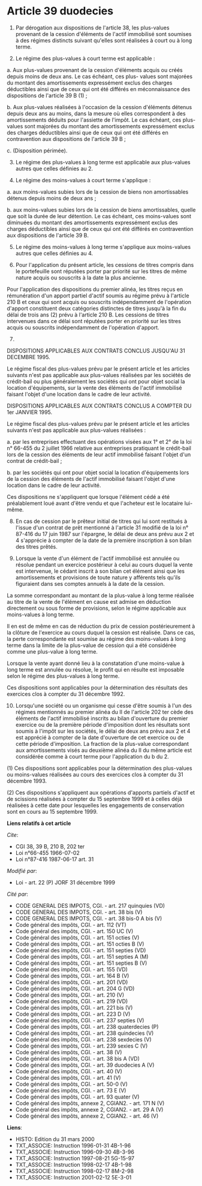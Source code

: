 # Article 39 duodecies

1. Par dérogation aux dispositions de l'article 38, les plus-values provenant de la cession d'éléments de l'actif immobilisé
sont soumises à des régimes distincts suivant qu'elles sont réalisées à court ou à long terme.

2. Le régime des plus-values à court terme est applicable :

a. Aux plus-values provenant de la cession d'éléments acquis ou créés depuis moins de deux ans. Le cas échéant, ces plus-
values sont majorées du montant des amortissements expressément exclus des charges déductibles ainsi que de ceux qui ont été
différés en méconnaissance des dispositions de l'article 39 B (1) ;

b. Aux plus-values réalisées à l'occasion de la cession d'éléments détenus depuis deux ans au moins, dans la mesure où elles
correspondent à des amortissements déduits pour l'assiette de l'impôt. Le cas échéant, ces plus-values sont majorées du
montant des amortissements expressément exclus des charges déductibles ainsi que de ceux qui ont été différés en
contravention aux dispositions de l'article 39 B ;

c. (Disposition périmée).

3. Le régime des plus-values à long terme est applicable aux plus-values autres que celles définies au 2.

4. Le régime des moins-values à court terme s'applique :

a. aux moins-values subies lors de la cession de biens non amortissables détenus depuis moins de deux ans ;

b. aux moins-values subies lors de la cession de biens amortissables, quelle que soit la durée de leur détention. Le cas
échéant, ces moins-values sont diminuées du montant des amortissements expressément exclus des charges déductibles ainsi que
de ceux qui ont été différés en contravention aux dispositions de l'article 39 B.

5. Le régime des moins-values à long terme s'applique aux moins-values autres que celles définies au 4.

6. Pour l'application du présent article, les cessions de titres compris dans le portefeuille sont réputées porter par
priorité sur les titres de même nature acquis ou souscrits à la date la plus ancienne.

Pour l'application des dispositions du premier alinéa, les titres reçus en rémunération d'un apport partiel d'actif soumis au
régime prévu à l'article 210 B et ceux qui sont acquis ou souscrits indépendamment de l'opération d'apport constituent deux
catégories distinctes de titres jusqu'à la fin du délai de trois ans (2) prévu à l'article 210 B. Les cessions de titres
intervenues dans ce délai sont réputées porter en priorité sur les titres acquis ou souscrits indépendamment de l'opération
d'apport.

7.

DISPOSITIONS APPLICABLES AUX CONTRATS CONCLUS JUSQU'AU 31 DECEMBRE 1995.

Le régime fiscal des plus-values prévu par le présent article et les articles suivants n'est pas applicable aux plus-values
réalisées par les sociétés de crédit-bail ou plus généralement les sociétés qui ont pour objet social la location
d'équipements, sur la vente des éléments de l'actif immobilisé faisant l'objet d'une location dans le cadre de leur activité.

DISPOSITIONS APPLICABLES AUX CONTRATS CONCLUS A COMPTER DU 1er JANVIER 1995.

Le régime fiscal des plus-values prévu par le présent article et les articles suivants n'est pas applicable aux plus-values
réalisées :

a. par les entreprises effectuant des opérations visées aux 1° et 2° de la loi n° 66-455 du 2 juillet 1966 relative aux
entreprises pratiquant le crédit-bail lors de la cession des éléments de leur actif immobilisé faisant l'objet d'un contrat
de crédit-bail ;

b. par les sociétés qui ont pour objet social la location d'équipements lors de la cession des éléments de l'actif immobilisé
faisant l'objet d'une location dans le cadre de leur activité.

Ces dispositions ne s'appliquent que lorsque l'élément cédé a été préalablement loué avant d'être vendu et que l'acheteur est
le locataire lui-même.

8. En cas de cession par le prêteur initial de titres qui lui sont restitués à l'issue d'un contrat de prêt mentionné à
l'article 31 modifié de la loi n° 87-416 du 17 juin 1987 sur l'épargne, le délai de deux ans prévu aux 2 et 4 s'apprécie à
compter de la date de la première inscription à son bilan des titres prêtés.

9. Lorsque la vente d'un élément de l'actif immobilisé est annulée ou résolue pendant un exercice postérieur à celui au cours
duquel la vente est intervenue, le cédant inscrit à son bilan cet élément ainsi que les amortissements et provisions de toute
nature y afférents tels qu'ils figuraient dans ses comptes annuels à la date de la cession.

La somme correspondant au montant de la plus-value à long terme réalisée au titre de la vente de l'élément en cause est
admise en déduction directement ou sous forme de provisions, selon le régime applicable aux moins-values à long terme.

Il en est de même en cas de réduction du prix de cession postérieurement à la clôture de l'exercice au cours duquel la
cession est réalisée. Dans ce cas, la perte correspondante est soumise au régime des moins-values à long terme dans la limite
de la plus-value de cession qui a été considérée comme une plus-value à long terme.

Lorsque la vente ayant donné lieu à la constatation d'une moins-value à long terme est annulée ou résolue, le profit qui en
résulte est imposable selon le régime des plus-values à long terme.

Ces dispositions sont applicables pour la détermination des résultats des exercices clos à compter du 31 décembre 1992.

10. Lorsqu'une société ou un organisme qui cesse d'être soumis à l'un des régimes mentionnés au premier alinéa du II de
l'article 202 ter cède des éléments de l'actif immobilisé inscrits au bilan d'ouverture du premier exercice ou de la première
période d'imposition dont les résultats sont soumis à l'impôt sur les sociétés, le délai de deux ans prévu aux 2 et 4 est
apprécié à compter de la date d'ouverture de cet exercice ou de cette période d'imposition. La fraction de la plus-value
correspondant aux amortissements visés au deuxième alinéa du II du même article est considérée comme à court terme pour
l'application du b du 2.

(1) Ces dispositions sont applicables pour la détermination des plus-values ou moins-values réalisées au cours des exercices
clos à compter du 31 décembre 1993.

(2) Ces dispositions s'appliquent aux opérations d'apports partiels d'actif et de scissions réalisées à compter du 15
septembre 1999 et à celles déjà réalisées à cette date pour lesquelles les engagements de conservation sont en cours au 15
septembre 1999.

**Liens relatifs à cet article**

_Cite_:

  - CGI 38, 39 B, 210 B, 202 ter
  - Loi n°66-455 1966-07-02
  - Loi n°87-416 1987-06-17 art. 31

_Modifié par_:

  - Loi - art. 22 (P) JORF 31 décembre 1999

_Cité par_:

  - CODE GENERAL DES IMPOTS, CGI. - art. 217 quinquies (VD)
  - CODE GENERAL DES IMPOTS, CGI. - art. 38 bis (V)
  - CODE GENERAL DES IMPOTS, CGI. - art. 38 bis-0 A bis (V)
  - Code général des impôts, CGI. - art. 112 (VT)
  - Code général des impôts, CGI. - art. 150 UC (V)
  - Code général des impôts, CGI. - art. 151 octies (V)
  - Code général des impôts, CGI. - art. 151 octies B (V)
  - Code général des impôts, CGI. - art. 151 septies (VD)
  - Code général des impôts, CGI. - art. 151 septies A (M)
  - Code général des impôts, CGI. - art. 151 septies B (V)
  - Code général des impôts, CGI. - art. 155 (VD)
  - Code général des impôts, CGI. - art. 164 B (V)
  - Code général des impôts, CGI. - art. 201 (VD)
  - Code général des impôts, CGI. - art. 204 G (VD)
  - Code général des impôts, CGI. - art. 210 (V)
  - Code général des impôts, CGI. - art. 219 (VD)
  - Code général des impôts, CGI. - art. 221 bis (V)
  - Code général des impôts, CGI. - art. 223 D (V)
  - Code général des impôts, CGI. - art. 237 septies (V)
  - Code général des impôts, CGI. - art. 238 quaterdecies (P)
  - Code général des impôts, CGI. - art. 238 quindecies (V)
  - Code général des impôts, CGI. - art. 238 sexdecies (V)
  - Code général des impôts, CGI. - art. 239 sexies C (V)
  - Code général des impôts, CGI. - art. 38 (V)
  - Code général des impôts, CGI. - art. 38 bis A (VD)
  - Code général des impôts, CGI. - art. 39 duodecies A (V)
  - Code général des impôts, CGI. - art. 40 (V)
  - Code général des impôts, CGI. - art. 41 (V)
  - Code général des impôts, CGI. - art. 50-0 (V)
  - Code général des impôts, CGI. - art. 73 E (V)
  - Code général des impôts, CGI. - art. 93 quater (V)
  - Code général des impôts, annexe 2, CGIAN2. - art. 171 N (V)
  - Code général des impôts, annexe 2, CGIAN2. - art. 29 A (V)
  - Code général des impôts, annexe 2, CGIAN2. - art. 46 (V)

**Liens**:

  - HISTO: Edition du 31 mars 2000
  - TXT_ASSOCIE: Instruction 1996-01-31 4B-1-96
  - TXT_ASSOCIE: Instruction 1996-09-30 4B-3-96
  - TXT_ASSOCIE: Instruction 1997-08-21 5G-15-97
  - TXT_ASSOCIE: Instruction 1998-02-17 4B-1-98
  - TXT_ASSOCIE: Instruction 1998-02-17 8M-2-98
  - TXT_ASSOCIE: Instruction 2001-02-12 5E-3-01

